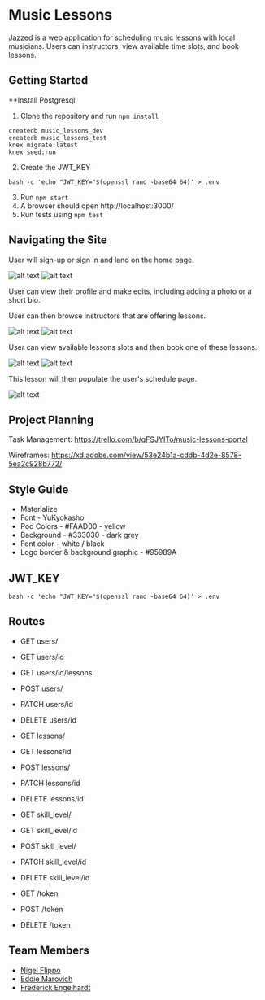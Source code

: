 # Music Lessons

[Jazzed](https://jazzed.herokuapp.com/) is a web application for scheduling music lessons with local musicians. Users can instructors, view available time slots, and book lessons.

## Getting Started

**Install Postgresql

1. Clone the repository and run `npm install`
```shell
createdb music_lessons_dev
createdb music_lessons_test
knex migrate:latest
knex seed:run
```
2. Create the JWT_KEY

```shell
bash -c 'echo "JWT_KEY="$(openssl rand -base64 64)' > .env
```
3. Run ```npm start```
4. A browser should open http://localhost:3000/
5. Run tests using `npm test`

## Navigating the Site

User will sign-up or sign in and land on the home page.

![alt text](images/home.png) ![alt text](images/index.png)

User can view their profile and make edits, including adding a photo or a short bio.

User can then browse instructors that are offering lessons.

![alt text](images/profile.png) ![alt text](images/instructors.png)

User can view available lessons slots and then book one of these lessons.

![alt text](images/lessons.png) ![alt text](images/confirm-lesson.png)

This lesson will then populate the user's schedule page.

![alt text](images/schedule.png)

## Project Planning

Task Management: https://trello.com/b/qFSJYITo/music-lessons-portal

Wireframes: https://xd.adobe.com/view/53e24b1a-cddb-4d2e-8578-5ea2c928b772/

## Style Guide

- Materialize
- Font - YuKyokasho
- Pod Colors - #FAAD00 - yellow
- Background - #333030 - dark grey
- Font color - white / black
- Logo border & background graphic - #95989A

## JWT_KEY
```shell
bash -c 'echo "JWT_KEY="$(openssl rand -base64 64)' > .env
```

## Routes

- GET users/
- GET users/id
- GET users/id/lessons
- POST users/
- PATCH users/id
- DELETE users/id

- GET lessons/
- GET lessons/id
- POST lessons/
- PATCH lessons/id
- DELETE lessons/id

- GET skill_level/
- GET skill_level/id
- POST skill_level/
- PATCH skill_level/id
- DELETE skill_level/id

- GET /token
- POST /token
- DELETE /token

## Team Members

* [Nigel Flippo](https://github.com/nigelflippo)
* [Eddie Marovich](https://github.com/eddiemarovich)
* [Frederick Engelhardt](https://github.com/FrederickEngelhardt)
